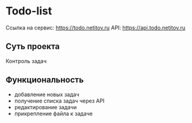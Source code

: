 # Todo-list

Ссылка на сервис: https://todo.netitov.ru
API: https://api.todo.netitov.ru

## Суть проекта

Контроль задач

## Функциональность

- добавление новых задач
- получение списка задач через API
- редактирование задачи
- прикрепление файла к задаче

